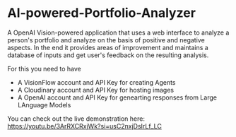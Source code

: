 ﻿# AI-powered-Portfolio-Analyzer

A OpenAI Vision-powered application that uses a web interface to analyze a person's portfolio and analyze on the basis of positive and negative aspects. In the end it provides areas of improvement and maintains a database of inputs and get user's feedback on the resulting analysis.

For this you need to have
- A VisionFlow account and API Key for creating Agents
- A Cloudinary account and API Key for hosting images 
- A OpenAI account and API Key for genearting responses from Large LAnguage Models

You can check out the live demonstration here:
https://youtu.be/3ArRXCRxjWk?si=usC2nxjDsIrLf_LC


